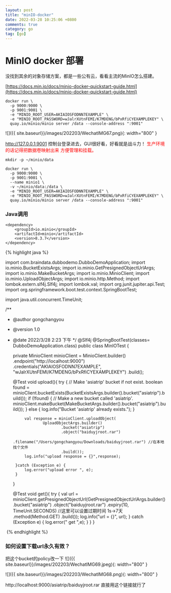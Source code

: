 ```yaml
---
layout: post
title: "minIO-docker"
date: 2022-03-28 10:25:06 +0800
comments: true
category: go
tag: [go]
---
```




#  MinIO docker 部署

没找到其余的对象存储方案，都是一些公有云，看看主流的MinIO怎么搭建。



[https://docs.min.io/docs/minio-docker-quickstart-guide.html](https://docs.min.io/docs/minio-docker-quickstart-guide.html)



```
docker run \
  -p 9000:9000 \
  -p 9001:9001 \
  -e "MINIO_ROOT_USER=AKIAIOSFODNN7EXAMPLE" \
  -e "MINIO_ROOT_PASSWORD=wJalrXUtnFEMI/K7MDENG/bPxRfiCYEXAMPLEKEY" \
  quay.io/minio/minio server /data --console-address ":9001"
```

![]({{ site.baseurl}}/images/202203/WechatIMG67.png){: width="800" }

http://127.0.0.1:9001 控制台登录进去，GUI很好看，好看就是战斗力！
<font color="red">生产环境的话记得把数据卷映射出来 方便管理和挂载。</font>

```
mkdir -p ~/minio/data

docker run \
  -p 9000:9000 \
  -p 9001:9001 \
  --name minio1 \
  -v ~/minio/data:/data \
  -e "MINIO_ROOT_USER=AKIAIOSFODNN7EXAMPLE" \
  -e "MINIO_ROOT_PASSWORD=wJalrXUtnFEMI/K7MDENG/bPxRfiCYEXAMPLEKEY" \
  quay.io/minio/minio server /data --console-address ":9001"

```




### Java调用

```
<dependency>
    <groupId>io.minio</groupId>
    <artifactId>minio</artifactId>
    <version>8.3.7</version>
</dependency>
```

{% highlight java %}

import com.braindata.dubbodemo.DubboDemoApplication;
import io.minio.BucketExistsArgs;
import io.minio.GetPresignedObjectUrlArgs;
import io.minio.MakeBucketArgs;
import io.minio.MinioClient;
import io.minio.UploadObjectArgs;
import io.minio.http.Method;
import lombok.extern.slf4j.Slf4j;
import lombok.val;
import org.junit.jupiter.api.Test;
import org.springframework.boot.test.context.SpringBootTest;

import java.util.concurrent.TimeUnit;

/**
 * @author gongchangyou
 * @version 1.0
 * @date 2022/3/28 2:23 下午
 */
@Slf4j
@SpringBootTest(classes= DubboDemoApplication.class)
public class MinIOTest {

    private MinioClient minioClient =
            MinioClient.builder()
                    .endpoint("http://localhost:9000")
                    .credentials("AKIAIOSFODNN7EXAMPLE", "wJalrXUtnFEMI/K7MDENG/bPxRfiCYEXAMPLEKEY")
                    .build();

    @Test
    void upload(){
        try {
            // Make 'asiatrip' bucket if not exist.
            boolean found =
                    minioClient.bucketExists(BucketExistsArgs.builder().bucket("asiatrip").build());
            if (!found) {
                // Make a new bucket called 'asiatrip'.
                minioClient.makeBucket(MakeBucketArgs.builder().bucket("asiatrip").build());
            } else {
                log.info("Bucket 'asiatrip' already exists.");
            }

            val response = minioClient.uploadObject(
                    UploadObjectArgs.builder()
                            .bucket("asiatrip")
                            .object("baiduyjroot.rar")
                            .filename("/Users/gongchangyou/Downloads/baiduyjroot.rar") //在本地找个文件
                            .build());
            log.info("upload response = {}",response);
        
        }catch (Exception e) {
            log.error("upload error ", e);
        }
    }

    @Test
    void get(){
        try {
            val url = minioClient.getPresignedObjectUrl(GetPresignedObjectUrlArgs.builder()
                            .bucket("asiatrip")
                            .object("baiduyjroot.rar")
                            .expiry(10, TimeUnit.SECONDS) //这里可以设置过期时间 1s->7天
                            .method(Method.GET) 
                    .build());
            log.info("url = {}", url);
        } catch (Exception e) {
            log.error(" get ",e);
        }
    }
}

​       {% endhighlight %}



### 如何设置下载url永久有效？

把这个bucket的policy改一下
![]({{ site.baseurl}}/images/202203/WechatIMG69.jpeg){: width="800" }

![]({{ site.baseurl}}/images/202203/WechatIMG68.png){: width="800" }


http://localhost:9000/asiatrip/baiduyjroot.rar 直接用这个链接就行了